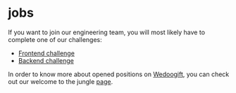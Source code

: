 # jobs
If you want to join our engineering team, you will most likely have to complete one of our challenges:

* [Frontend challenge](http://google.com)
* [Backend challenge](http://google.com)

In order to know more about opened positions on [Wedoogift](https://www.wedoogift.com/), you can check out our welcome to the jungle [page](https://www.welcometothejungle.co/companies/wedoogift/jobs).
